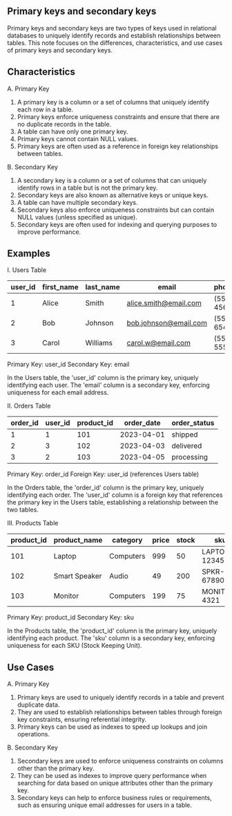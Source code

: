 ## Primary keys and secondary keys 

Primary keys and secondary keys are two types of keys used in relational databases to uniquely identify records and establish relationships between tables. This note focuses on the differences, characteristics, and use cases of primary keys and secondary keys.

## Characteristics

A. Primary Key

1. A primary key is a column or a set of columns that uniquely identify each row in a table.
2. Primary keys enforce uniqueness constraints and ensure that there are no duplicate records in the table.
3. A table can have only one primary key.
4. Primary keys cannot contain NULL values.
5. Primary keys are often used as a reference in foreign key relationships between tables.

B. Secondary Key

1. A secondary key is a column or a set of columns that can uniquely identify rows in a table but is not the primary key.
2. Secondary keys are also known as alternative keys or unique keys.
3. A table can have multiple secondary keys.
4. Secondary keys also enforce uniqueness constraints but can contain NULL values (unless specified as unique).
5. Secondary keys are often used for indexing and querying purposes to improve performance.

## Examples

I. Users Table

| user_id | first_name | last_name | email                 | phone_number   |
|---------|------------|-----------|-----------------------|----------------|
| 1       | Alice      | Smith     | alice.smith@email.com | (555) 123-4567 |
| 2       | Bob        | Johnson   | bob.johnson@email.com | (555) 987-6543 |
| 3       | Carol      | Williams  | carol.w@email.com     | (555) 555-5555 |

Primary Key: user_id
Secondary Key: email

In the Users table, the 'user_id' column is the primary key, uniquely identifying each user. The 'email' column is a secondary key, enforcing uniqueness for each email address.

II. Orders Table

| order_id | user_id | product_id | order_date | order_status |
|----------|---------|------------|------------|--------------|
| 1        | 1       | 101        | 2023-04-01 | shipped      |
| 2        | 3       | 102        | 2023-04-03 | delivered    |
| 3        | 2       | 103        | 2023-04-05 | processing   |

Primary Key: order_id
Foreign Key: user_id (references Users table)

In the Orders table, the 'order_id' column is the primary key, uniquely identifying each order. The 'user_id' column is a foreign key that references the primary key in the Users table, establishing a relationship between the two tables.

III. Products Table

| product_id | product_name  | category  | price | stock | sku          |
|------------|---------------|-----------|-------|-------|--------------|
| 101        | Laptop        | Computers | 999   | 50    | LAPTOP-12345 |
| 102        | Smart Speaker | Audio     | 49    | 200   | SPKR-67890   |
| 103        | Monitor       | Computers | 199   | 75    | MONITOR-4321 |

Primary Key: product_id
Secondary Key: sku

In the Products table, the 'product_id' column is the primary key, uniquely identifying each product. The 'sku' column is a secondary key, enforcing uniqueness for each SKU (Stock Keeping Unit).

## Use Cases

A. Primary Key

1. Primary keys are used to uniquely identify records in a table and prevent duplicate data.
2. They are used to establish relationships between tables through foreign key constraints, ensuring referential integrity.
3. Primary keys can be used as indexes to speed up lookups and join operations.

B. Secondary Key

1. Secondary keys are used to enforce uniqueness constraints on columns other than the primary key.
2. They can be used as indexes to improve query performance when searching for data based on unique attributes other than the primary key.
3. Secondary keys can help to enforce business rules or requirements, such as ensuring unique email addresses for users in a table.
